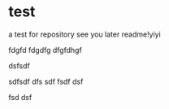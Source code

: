 # test
a test for repository
see you later readme!yiyi  

fdgfd
fdgdfg
dfgfdhgf


dsfsdf



sdfsdf
dfs
sdf
fsdf
dsf

fsd
dsf
